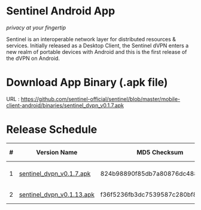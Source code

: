 Sentinel Android App
===
*privacy at your fingertip*

Sentinel is an interoperable network layer for distributed resources & services. Initially released as a Desktop Client, the Sentinel dVPN enters a new realm of portable devices with Android and this is the first release of the dVPN on Android.

Download App Binary (.apk file)
===

URL : https://github.com/sentinel-official/sentinel/blob/master/mobile-client-android/binaries/sentinel_dvpn_v0.1.7.apk

Release Schedule
===

| # | Version Name | MD5 Checksum | Release Date |
| -------- | -------- | -------- | --------- |
| 1     | [sentinel_dvpn_v0.1.7.apk](https://github.com/sentinel-official/sentinel/blob/master/mobile-client-android/binaries/sentinel_dvpn_v0.1.7.apk) | 824b98890f85db7a80876dc488adec45     | 4th September 2018
| 2     | [sentinel_dvpn_v0.1.13.apk](https://github.com/sentinel-official/sentinel/blob/master/mobile-client-android/binaries/sentinel_dvpn_v0.0.1.3.apk) | f36f5236fb3dc7539587c280bf88ead7     | 17th July 2018
